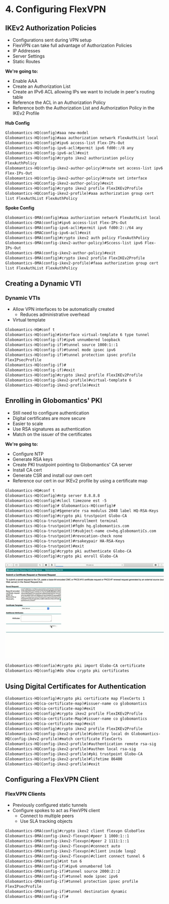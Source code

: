 # 4. Configuring FlexVPN

## IKEv2 Authorization Policies

* Configurations sent during VPN setup
* FlexVPN can take full advantage of Authorization Policies
* IP Addresses
* Server Settings
* Static Routes

**We're going to:**

* Enable AAA
* Create an Authorization List
* Create an IPv6 ACL allowing IPs we want to include in peer's routing table
* Reference the ACL in an Authorization Policy
* Reference both the Authorization List and Authorization Policy in the IKEv2 Profile

**Hub Config**

```text
Globomantics-HQ(config)#aaa new-model
Globomantics-HQ(config)#aaa authorization network FlexAuthList local
Globomantics-HQ(config)#ipv6 access-list Flex-IPs-Out
Globomantics-HQ(config-ipv6-acl)#permit ipv6 fd00::/8 any
Globomantics-HQ(config-ipv6-acl)#exit
Globomantics-HQ(config)#crypto ikev2 authorization policy FlexAuthPolicy
Globomantics-HQ(config-ikev2-author-policy)#route set access-list ipv6 Flex-IPs-Out
Globomantics-HQ(config-ikev2-author-policy)#route set interface
Globomantics-HQCconfig-ikev2-author-policy)#exit
Globomantics-HQ(config)#crypto ikev2 profile FlexIKEv2Profile
Globomantics-HQCconfig-ikev2-profile)#aaa authorization group cert list FlexAuthList FlexAuthPolicy
```

**Spoke Config**

```text
Globomantics-0MA(config)#aaa authorization network FlexAuthList local
Globomantics-OMA(config)#ipv6 access-list Flex-IPs-Out
Globomantics-0MA(config-ipv6-acl)#permit ipv6 fd00:2::/64 any
Globomantics-0MACconfig-ipv6-acl)#exit
Globomantics-0MA(config)#crypto ikev2 auth policy FlexAuthPolicy
Globomantics-0MA(config-ikev2-author-policy)#Sccess-list ipv6 Flex-IPs-Out
Globomantics-0MA(config-ikev2-author-policy)#exit
Globomantics-0MA(config)#crypto ikev2 profile FlexIKEv2Profile
Globomantics-0MA(config-ikev2-profile)#faaa authorization group cert list FlexAuthList FlexAuthPolicy
```

## Creating a Dynamic VTI

### Dynamic VTIs

* Allow VPN interfaces to be automatically created
  * Reduces administrative overhead
* Virtual template

```text
Globomantics-HQ#conf t
Globomantics-HQ(config)#interface virtual-template 6 type tunnel
Globomantics-HQ(config-if)#ipv6 unnumbered loopback
Globomantics-HQ(config-if)#tunnel source 1000:1::1
Globomantics-HQ(config-if)#tunnel mode ipsec ipv6
Globomantics-HQ(config-if)#tunnel protection ipsec profile FlexIPsecProfile
Globomantics-HQ(config-if)#
Globomantics-HQ(config-if)#exit
Globomantics-HQ(config)#crypto ikev2 profile FlexIKEv2Profile
Globomantics-HQ(config-ikev2-profile)#virtual-template 6
Globomantics-HQ(config-ikev2-profile)#exit
```

## Enrolling in Globomantics' PKI

* Still need to configure authentication
* Digital certificates are more secure
* Easier to scale
* Use RSA signatures as authentication
* Match on the issuer of the certificates

**We're going to:**

* Configure NTP
* Generate RSA keys
* Create PKI trustpoint pointing to Globomantics' CA server
* Install CA cert
* Generate CSR and install our own cert
* Reference our cert in our IKEv2 profile by using a certificate map

```text
Globomantics-HQ#conf t
Globomantics-HQ(Config)#ntp server 8.8.8.8
Globomantics-HQ(config)#clocl timezone est -5
Globomantics-HQ(config)# Globomantics-HQ(config)#
Globomantics-HQ(config)#$generate rsa modulus 2048 label HQ-RSA-Keys
Globomantics-HQ(config)#crypto pki trustpoint Globo-CA
Globomantics-HQ(ca-trustpoint)#enrollment terminal
Globomantics-HQ(ca-trustpoint)#fqdn hq.globomantics.com
Globomantics-HQ(ca-trustpoint)t#subject-name cn=hq.globomantiCs.com
Globomantics-HQ(ca-trustpoint)#revocation-check none
Globomantics-HQ(ca-trustpoint)#rsakeypair HA-RSA-Keys
Globomantics-HQ(ca-trustpoint)#exit
Globomantics-HQ(config)#crypto pki authenticate Globo-CA
Globomantics-HQ(config)#crypto pki enroll Globo-CA
```

![](./assets/configuring-flexvpn-1.png)

```text
Globomantics-H0(confia)#crypto pki import Globo-CA certificate
Globomantics-HQ(config)#do show crypto pki certificates
```

## Using Digital Certificates for Authentication

```text
Globomantics-HQ(config)#crypto pki certificate map FlexCerts 1
Globomantics-HQ(ca-certificate-map)#issuer-name co globomantics
Globomantics-HQ(ca-certificate-map)#exit
Globomantics-HQ(config)#crypto ikev2 profile FlexIKEv2Profile
Globomantics-HQ(ca-certificate-Map)#issuer-name co globomantics
Globomantics-HQ(ca-certificate-map)#exit
Globomantics-HQ(config)#crypto ikev2 profile FlexIKEv2Profile
Globomantics-HQ(config-ikev2-profile)#identity local dn Globomantics-HQ(config-ikevZ-profile)#match certificate FlexCerts
Globomantics-HQ(config-ikev2-profile)#authentication remote rsa-sig
Globomantics-HQCconfig-ikev2-profile)#authen local rsa-sig
Globomantics-HQ(config-ikev2-profile)#pki trustpoint Globo-CA
Globomantics-HQ(config-ikev2-profile)#lifetime 86400
Globomantics-HQ(Config-ikev2-profile)#exit
```

## Configuring a FlexVPN Client

### FlexVPN Clients

* Previously configured static tunnels
* Configure spokes to act as FlexVPN client
  * Connect to multiple peers
  * Use SLA tracking objects

```text
Globomantics-OMA(config)#crypto ikev2 client flexvpn GloboFlex
Globomantics-0MA(config-ikev2-flexvpn)#peer 1 1000:1::1
Globomantics-OMA(config-ikev2-flexvpn)#peer 2 1111:1::1
Globomantics-0MA(config-ikev2-flexvpn)#connect auto
Globomantics-OMA(config-ikev2-flexvpn)#client inside loop2
Globomantics-OMA(config-ikevZ-flexvpn)#client connect tunnel 6
Globomantics-OMA(config)#int tun 6
Globomantics-0MA(config-if)#ipv6 unnumbered lo6
Globomantics-OMA(config-if)#tunnel source 2000:2::2
Globomantics-OMA(config-if)#tunnel mode ipsec ipv6
Globomantics-QMA(config-if)#tunnel protection ipsec profile FlexIPsecProfile
Globomantics-OMA(config-if)#tunnel destination dynamic
Globomantics-0MA(config-if)#
```
